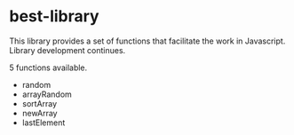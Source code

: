 # best-library
This library provides a set of functions that facilitate the work in Javascript. Library development continues.

5 functions available.

+ random
+ arrayRandom
+ sortArray
+ newArray
+ lastElement
